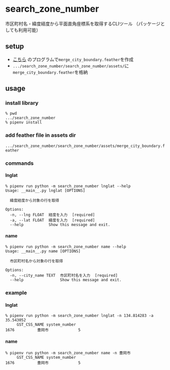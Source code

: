 # search_zone_number

市区町村名・緯度経度から平面直角座標系を取得するCLIツール
（パッケージとしても利用可能）

## setup

- [こちら](https://github.com/MIERUNE/create_gpkg_for_city_boundaries) のプログラムで`merge_city_boundary.feather`を作成
- `.../search_zone_number/search_zone_number/assets/`に`merge_city_boundary.feather`を格納

## usage

### install library

```shell script
% pwd
.../search_zone_number
% pipenv install
```

### add feather file in assets dir

`.../search_zone_number/search_zone_number/assets/merge_city_boundary.feather`

### commands

#### lnglat

```
% pipenv run python -m search_zone_number lnglat --help
Usage: __main__.py lnglat [OPTIONS]

  緯度経度から対象の行を取得

Options:
  -n, --lng FLOAT  経度を入力  [required]
  -a, --lat FLOAT  緯度を入力  [required]
  --help           Show this message and exit.
```

#### name

```
% pipenv run python -m search_zone_number name --help
Usage: __main__.py name [OPTIONS]

  市区町村名から対象の行を取得

Options:
  -n, --city_name TEXT  市区町村名を入力  [required]
  --help                Show this message and exit.
```

### example

#### lnglat

```
% pipenv run python -m search_zone_number lnglat -n 134.814283 -a 35.543052
     GST_CSS_NAME system_number
1676          豊岡市             5
```

#### name

```
% pipenv run python -m search_zone_number name -n 豊岡市
     GST_CSS_NAME system_number
1676          豊岡市             5
```